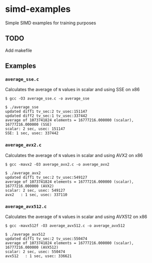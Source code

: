 # simd-examples
Simple SIMD examples for training purposes

## TODO
Add makefile

## Examples

### `average_sse.c`

Calculates the average of `N` values in scalar and using SSE on x86

```
$ gcc -O3 average_sse.c -o average_sse
```

```
$ ./average_sse
updated diff1 tv_sec:2 tv_usec:151147
updated diff2 tv_sec:1 tv_usec:337442
average of 1073741824 elements = 16777216.000000 (scalar), 16777216.000000 (SSE)
scalar: 2 sec, usec: 151147
SSE: 1 sec, usec: 337442
```
### `average_avx2.c`

Calculates the average of `N` values in scalar and using AVX2 on x86

```
$ gcc -mavx2 -O3 average_avx2.c -o average_avx2
```

```
$ ./average_avx2 
updated diff1 tv_sec:2 tv_usec:549127
average of 1073741824 elements = 16777216.000000 (scalar), 16777216.000000 (AVX2)
scalar: 2 sec, usec: 549127
avx2   : 1 sec, usec: 337110
```

### `average_avx512.c`

Calculates the average of `N` values in scalar and using AVX512 on x86

```
$ gcc -mavx512f -O3 average_avx512.c -o average_avx512
```

```
$ ./average_avx512
updated diff1 tv_sec:2 tv_usec:550474
average of 1073741824 elements = 16777216.000000 (scalar), 16777216.000000 (AVX512)
scalar: 2 sec, usec: 550474
avx512   : 1 sec, usec: 336621

